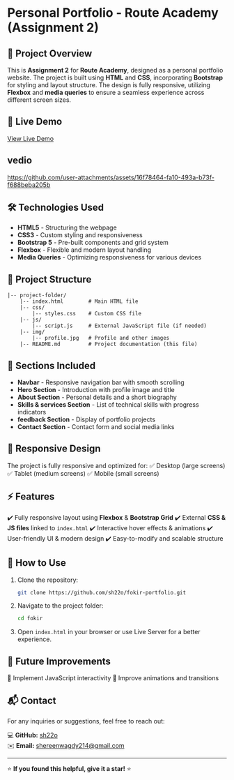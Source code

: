 # Personal Portfolio - Route Academy (Assignment 2)

## 📌 Project Overview
This is **Assignment 2** for **Route Academy**, designed as a personal portfolio website. The project is built using **HTML** and **CSS**, incorporating **Bootstrap** for styling and layout structure. The design is fully responsive, utilizing **Flexbox** and **media queries** to ensure a seamless experience across different screen sizes.

## 🚀 Live Demo
[View Live Demo](https://rare-front.surge.sh/)  

## vedio 


https://github.com/user-attachments/assets/16f78464-fa10-493a-b73f-f688beba205b



## 🛠 Technologies Used
- **HTML5** - Structuring the webpage
- **CSS3** - Custom styling and responsiveness
- **Bootstrap 5** - Pre-built components and grid system
- **Flexbox** - Flexible and modern layout handling
- **Media Queries** - Optimizing responsiveness for various devices

## 📂 Project Structure
```
|-- project-folder/
    |-- index.html        # Main HTML file
    |-- css/
        |-- styles.css    # Custom CSS file
    |-- js/
        |-- script.js     # External JavaScript file (if needed)
    |-- img/
        |-- profile.jpg   # Profile and other images
    |-- README.md         # Project documentation (this file)
```

## 📌 Sections Included
- **Navbar** - Responsive navigation bar with smooth scrolling
- **Hero Section** - Introduction with profile image and title
- **About Section** - Personal details and a short biography
- **Skills & services Section** - List of technical skills with progress indicators
- **feedback Section** - Display of portfolio projects
- **Contact Section** - Contact form and social media links

## 📱 Responsive Design
The project is fully responsive and optimized for:
✅ Desktop (large screens)
✅ Tablet (medium screens)
✅ Mobile (small screens)

## ⚡ Features
✔️ Fully responsive layout using **Flexbox** & **Bootstrap Grid**
✔️ External **CSS & JS files** linked to `index.html`
✔️ Interactive hover effects & animations
✔️ User-friendly UI & modern design
✔️ Easy-to-modify and scalable structure

## 📖 How to Use
1. Clone the repository:
   ```bash
   git clone https://github.com/sh22o/fokir-portfolio.git
   ```
2. Navigate to the project folder:
   ```bash
   cd fokir
   ```
3. Open `index.html` in your browser or use Live Server for a better experience.

## 📝 Future Improvements
🔹 Implement JavaScript interactivity
🔹 Improve animations and transitions


## 📬 Contact
For any inquiries or suggestions, feel free to reach out:

💻 **GitHub:** [sh22o](https://github.com/sh22o)  
✉️ **Email:** shereenwagdy214@gmail.com  


---

⭐ **If you found this helpful, give it a star!** ⭐


